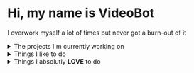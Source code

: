 <h1>Hi, my name is VideoBot</h1>
<p>I overwork myself a lot of times but never got a burn-out of it</p>

<details>
  <summary>The projects I'm currently working on</summary>
  <ul>
    <li>Friday Night Funkin projects
    <ul>
        <li>Universe Engine</li>
        <li>V-Slice Modcharted</li>
        <li>Spook's Creativity</li>
        <li>VS Looky</li>
    </ul>
    </li>
    <li>Draconic Evolution City: <i>Minecraft Modpack</i></li>
  </ul>
</details>

<details>
  <summary>Things I like to do</summary>
  <ul>
    <li>Programming: 
    <ul>
      <li>Haxe</li>
      <li>Lua</li>
    </ul>
    </li>
    <li>Gaming:
    <ul>
      <li>NotITG</li>
      <li>Friday Night Funkin</li>
      <li>Minecraft</li>
    </ul>
    </li>
  </ul>
</details>

<details>
  <summary>Things I absolutly <b>LOVE</b> to do</summary>
  <ul>
    <li><b>MODCHARTING</b></li>
    <li>Playing modcharts <i>still bad at it tho</i></li>
  </ul>
</details>
